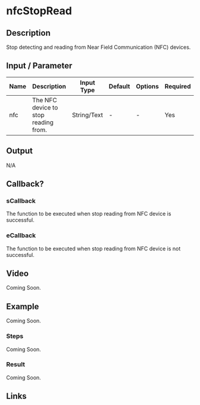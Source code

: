 # nfcStopRead

## Description

Stop detecting and reading from Near Field Communication (NFC) devices.

## Input / Parameter

| Name | Description | Input Type | Default | Options | Required |
| ------ | ------ | ------ | ------ | ------ | ------ |
| nfc | The NFC device to stop reading from. | String/Text | - | - | Yes |

## Output

N/A

## Callback?

### sCallback

The function to be executed when stop reading from NFC device is successful.

### eCallback

The function to be executed when stop reading from NFC device is not successful.

## Video

Coming Soon.

<!-- Format: [![Video]({image-path}?raw=true)]({url-link}) -->

## Example

Coming Soon.

<!-- Share a scenario, like a user requirements. -->

### Steps

Coming Soon.

<!-- Show the steps and share some screenshots.

1. .....

Format: ![]({image-path}?raw=true) -->

### Result

Coming Soon.

<!-- Explain the output.

Format: ![]({image-path}?raw=true) -->

## Links

